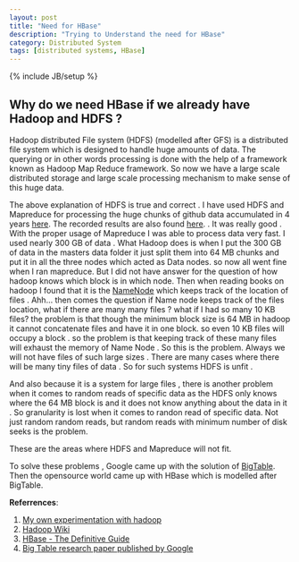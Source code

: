 ```yaml
---
layout: post
title: "Need for HBase"
description: "Trying to Understand the need for HBase"
category: Distributed System
tags: [distributed systems, HBase]
---
```

{% include JB/setup %}

## Why do we need HBase if we already have Hadoop and HDFS ?

Hadoop distributed File system (HDFS) (modelled after GFS) is a distributed file system which is designed to
handle huge amounts of data. The querying or in other words processing is done with the help of a framework
known as Hadoop Map Reduce framework. So now we have a large scale distributed storage and large scale
processing mechanism to make sense of this huge data.

The above explanation of HDFS is true and correct . I have used HDFS and Mapreduce for processing the huge chunks of github data accumulated in 4 years 
[here](https://github.com/HarishAtGitHub/hadoop-mapreduce-githubdata). The recorded results are also found 
[here](https://github.com/HarishAtGitHub/hadoop-mapreduce-githubdata/blob/master/performance/Hadoop%20job_201408222343_0001%20on%20master.pdf).
. It was really good . With the proper usage of Mapreduce I was able to process data very fast. 
I used nearly 300 GB of data . What Hadoop does is when I put the 300 GB of data in the masters data folder it just
split them into 64 MB chunks and put it in all the three nodes which acted as Data nodes. so now all went fine when
I ran mapreduce. But I did not have answer for the question of how hadoop knows which block is
in which node. Then when reading books on hadoop I found that it is the [NameNode](http://wiki.apache.org/hadoop/NameNode)
which keeps track of the location of files . Ahh... then comes the question if Name node keeps track of the 
files location, what if there are many many files ? what if I had so many 10 KB files?  the problem is that though
the minimum block size is 64 MB in hadoop it cannot concatenate files and have it in one block. so even
10 KB files will occupy a block . so the problem is that keeping track of these many files will exhaust the
memory of Name Node . So this is the problem.  Always we will not have files of such large sizes . There
are many cases where there will be many tiny files of data . So for such systems HDFS is unfit .

And also because it is a system for large files , there is another problem when it comes to random reads of 
specific data as the HDFS only knows where the 64 MB block is and it does not know anything about the data in
 it . So granularity is lost when it comes to randon read of specific data. Not just random random reads, but random reads with minimum number of disk seeks is the problem.
 
These are the areas where HDFS and Mapreduce will not fit.

To solve these problems , Google came up with the solution of [BigTable](http://static.googleusercontent.com/media/research.google.com/en//archive/bigtable-osdi06.pdf).
Then the opensource world came up with HBase which is modelled after BigTable.


**Referrences**:

1. [My own experimentation with hadoop](https://github.com/HarishAtGitHub/hadoop-mapreduce-githubdata)
2. [Hadoop Wiki](http://wiki.apache.org/hadoop/NameNode)
3. [HBase - The Definitive Guide](http://www.gocit.vn/files/Oreilly.HBase.The.Definitive.Guide-www.gocit.vn.pdf)
4. [Big Table research paper published by Google](http://static.googleusercontent.com/media/research.google.com/en//archive/bigtable-osdi06.pdf)
